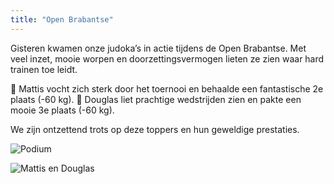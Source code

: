 ```yaml
---
title: "Open Brabantse"
---
```


Gisteren kwamen onze judoka’s in actie tijdens de Open Brabantse.
Met veel inzet, mooie worpen en doorzettingsvermogen lieten ze zien waar hard trainen toe leidt.

💪 Mattis vocht zich sterk door het toernooi en behaalde een fantastische 2e plaats (-60 kg).
💪 Douglas liet prachtige wedstrijden zien en pakte een mooie 3e plaats (-60 kg).

We zijn ontzettend trots op deze toppers en hun geweldige prestaties.

![Podium](https://scontent-bru2-1.xx.fbcdn.net/v/t51.82787-15/552361855_18418445353104608_3072913284340319111_n.webp?stp=dst-jpg_tt6&_nc_cat=108&ccb=1-7&_nc_sid=127cfc&_nc_ohc=s-icAKbS5egQ7kNvwFxQ2ez&_nc_oc=AdkApjUTyghJpoTerm3ba5QPd6NMwEDabOseCeq-EeVGZm0DsVYYNwmv4Nbpy8IEV3U&_nc_zt=23&_nc_ht=scontent-bru2-1.xx&_nc_gid=ldh5z9FRsUgjfOFYV6Nt3g&oh=00_AfYCEbAXH8gBPfWHJdfkELZc2f2e68ngnojcxNs0OIbQQg&oe=68D5EAF9)

![Mattis en Douglas](https://scontent-bru2-1.xx.fbcdn.net/v/t51.82787-15/551970299_18418445362104608_3870502631841954282_n.webp?stp=dst-jpg_tt6&_nc_cat=100&ccb=1-7&_nc_sid=127cfc&_nc_ohc=gvegw40RDIsQ7kNvwFJRQR4&_nc_oc=AdnfLQE0LmpKI0upWKeXAR5pvggdrt4LElPJpza7nsDeNYT4TQAkI0qbMUJy2RnEbLc&_nc_zt=23&_nc_ht=scontent-bru2-1.xx&_nc_gid=qGbxhGcJU-fE4jbIFeP8bA&oh=00_AfYuDwrmNtXIhxZZvSUBL2DEurDNPRGMYujavcm-aX45Ag&oe=68D5DA42)
